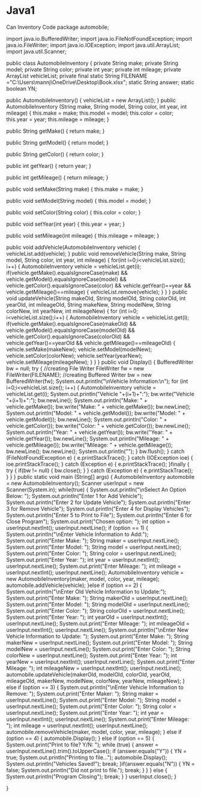 # Java1
Can Inventory Code
package automobile;

import java.io.BufferedWriter;
import java.io.FileNotFoundException;
import java.io.FileWriter;
import java.io.IOException;
import java.util.ArrayList;
import java.util.Scanner;

public class AutomobileInventory {
private String make;
	private String model;
	private String color;
	private int year;
	private int mileage;
	private ArrayList<AutomobileInventory> vehicleList;
	private final static String FILENAME ="C:\\Users\\mannj\\OneDrive\\Desktop\\Book.xlsx";
	static String answer;
	static boolean YN;
	
public AutomobileInventory() {
	vehicleList = new ArrayList<AutomobileInventory>();
}
public AutomobileInventory (String make, String model, String color, int year, int mileage) {
	this.make = make; 
	this.model = model;
	this.color = color;
	this.year = year; 
	this.mileage = mileage;
}

public String getMake() {
	return make;
}

public String getModel() {
	return model;
}

public String getColor() {
	return color;
}

public int getYear() {
	return year;
}

public int getMileage() {
	return mileage;
}

public void setMake(String make) {
	this.make = make;
}

public void setModel(String model) {
	this.model = model;
}

public void setColor(String color) {
	this.color = color;
}

public void setYear(int year) {
	this.year = year;
}

public void setMileage(int mileage) {
	this.mileage = mileage;
}

public void addVehicle(AutomobileInventory vehicle) {
	vehicleList.add(vehicle);
}
public void removeVehicle(String make, String model, String color, int year, int mileage) {
	for(int i=0;i<vehicleList.size(); i++) {
		AutomobileInventory vehicle = vehicleList.get(i);
		if(vehicle.getMake().equalsIgnoreCase(make) && vehicle.getModel().equalsIgnoreCase(model)
				&& vehicle.getColor().equalsIgnoreCase(color) && vehicle.getYear()==year && vehicle.getMileage()==mileage) {
			vehicleList.remove(vehicle);
		}
	}
}
public void updateVehicle(String makeOld, String modelOld, String colorOld, int yearOld, int mileageOld, 
		String makeNew, String modelNew, String colorNew, int yearNew, int mileageNew) {
	for (int i=0; i<vehicleList.size();i++) {
		AutomobileInventory vehicle = vehicleList.get(i);
		if(vehicle.getMake().equalsIgnoreCase(makeOld) && vehicle.getModel().equalsIgnoreCase(modelOld)
				&& vehicle.getColor().equalsIgnoreCase(colorOld) && vehicle.getYear()==yearOld && vehicle.getMileage()==mileageOld) {
			vehicle.setMake(makeNew);
			vehicle.setModel(modelNew);
			vehicle.setColor(colorNew);
			vehicle.setYear(yearNew);
			vehicle.setMileage(mileageNew);
		}
	}
}
public void Display() {
	BufferedWriter bw = null;
	try { //creating File Writer
		FileWriter fw = new FileWriter(FILENAME); //creating Buffered Writer
		bw = new BufferedWriter(fw);
		System.out.println("\nVehicle Information:\n");
		for (int i=0;i<vehicleList.size(); i++) {
			AutomobileInventory vehicle = vehicleList.get(i);
		System.out.println("Vehicle "+(i+1)+":");
			bw.write("Vehicle "+(i+1)+":");
			bw.newLine();
		System.out.println("Make: " + vehicle.getMake());
			bw.write("Make: " + vehicle.getMake());
			bw.newLine();
		System.out.println("Model: " + vehicle.getModel());
			bw.write("Model: " + vehicle.getModel());
			bw.newLine();
		System.out.println("Color: " + vehicle.getColor());
			bw.write("Color: " + vehicle.getColor());
			bw.newLine();
		System.out.println("Year: " + vehicle.getYear());
			bw.write("Year: " + vehicle.getYear());
			bw.newLine();
		System.out.println("Mileage: " + vehicle.getMileage());
			bw.write("Mileage: " + vehicle.getMileage());
			bw.newLine();
			bw.newLine();
		System.out.println("");
		}
		bw.flush();
	} catch (FileNotFoundException e) {
		e.printStackTrace();
	} catch (IOException ioe) {
		ioe.printStackTrace();
	} catch (Exception e) {
		e.printStackTrace();
	}finally {
		try {
			if(bw != null) {
				bw.close();
			}
		} catch (Exception e) {
			e.printStackTrace();
		}
	}
}
public static void main (String[] args) {
	AutomobileInventory automobile = new AutomobileInventory();
	Scanner userInput = new Scanner(System.in);
	while(true) {
		System.out.println("\nSelect An Option Below: ");
		System.out.println("Enter 1 for Add Vehicle");
		System.out.println("Enter 2 for Update Vehicle");
		System.out.println("Enter 3 for Remove Vehicle");
		System.out.println("Enter 4 for Display Vehicles");
		System.out.println("Enter 5 to Print to File");
		System.out.println("Enter 6 for Close Program");
		System.out.print("Chosen option: ");
			int option = userInput.nextInt();
			userInput.nextLine();
		if (option == 1) {
			System.out.println("\nEnter Vehicle Information to Add:");
			System.out.print("Enter Make: ");
				String maker = userInput.nextLine();
			System.out.print("Enter Model: ");
				String model = userInput.nextLine();
			System.out.print("Enter Color: ");
				String color = userInput.nextLine();
			System.out.print("Enter Year: ");
				int year = userInput.nextInt();
				userInput.nextLine();
			System.out.print("Enter Mileage: ");
				int mileage = userInput.nextInt();
				userInput.nextLine();
				AutomobileInventory vehicle = new AutomobileInventory(maker, model, color, year, mileage);
				automobile.addVehicle(vehicle);
		}else if (option == 2) {
			System.out.println("\nEnter Old Vehicle Information to Update:");
			System.out.print("Enter Make: ");
				String makerOld = userInput.nextLine();
			System.out.print("Enter Model: ");
				String modelOld = userInput.nextLine();
			System.out.print("Enter Color: ");
				String colorOld = userInput.nextLine();
			System.out.print("Enter Year: ");
				int yearOld = userInput.nextInt();
				userInput.nextLine();
			System.out.print("Enter Mileage: ");
				int mileageOld = userInput.nextInt();
				userInput.nextLine();
			System.out.println("\nEnter New Vehicle Information to Update: ");
			System.out.print("Enter Make: ");
				String makerNew = userInput.nextLine();
			System.out.print("Enter Model: ");
				String modelNew = userInput.nextLine();
			System.out.print("Enter Color: ");
				String colorNew = userInput.nextLine();
			System.out.print("Enter Year: ");
				int yearNew = userInput.nextInt();
				userInput.nextLine();
			System.out.print("Enter Mileage: ");
				int mileageNew = userInput.nextInt();
				userInput.nextLine();
				automobile.updateVehicle(makerOld, modelOld, colorOld, yearOld, mileageOld, makerNew, modelNew, colorNew, yearNew, mileageNew);
		} else if (option == 3) {
			System.out.println("\nEnter Vehicle Information to Remove: ");
			System.out.print("Enter Maker: ");
				String maker = userInput.nextLine();
			System.out.print("Enter Model: ");
				String model = userInput.nextLine();
			System.out.print("Enter Color: ");
				String color = userInput.nextLine();
			System.out.print("Enter Year: ");
				int year = userInput.nextInt();
				userInput.nextLine();
			System.out.print("Enter Mileage: ");
				int mileage = userInput.nextInt();
				userInput.nextLine();
				automobile.removeVehicle(maker, model, color, year, mileage);
		} else if (option == 4) {
			automobile.Display();
		} else if (option == 5) {
			System.out.print("Print to file? Y/N: ");
			while (true) {
					answer = userInput.nextLine().trim().toUpperCase();
				if (answer.equals("Y")) {
					YN = true;
				System.out.println("Printing to file...");
					automobile.Display();
				System.out.println("Vehicles Saved!");
					break;
			}if(answer.equals("N")) {
				YN = false;
			System.out.println("Did not print to file.");
				break;
			}
		 }
		 } else {
			 System.out.println("Program Closing");
			 break;
		}
	}
	userInput.close();
}

}

